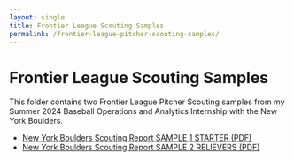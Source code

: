 ```yaml
---
layout: single
title: Frontier League Scouting Samples
permalink: /frontier-league-pitcher-scouting-samples/
---
```


# Frontier League Scouting Samples
This folder contains two Frontier League Pitcher Scouting samples from my Summer 2024 Baseball Operations and Analytics Internship with the New York Boulders.  

- [New York Boulders Scouting Report SAMPLE 1 STARTER (PDF)](frontier-league-pitcher-scouting-samples/SAMPLE%20#1%20New%20York%20Boulders%20Scouting%20Report%20and%20Release%20Points.pdf)
- [New York Boulders Scouting Report SAMPLE 2 RELIEVERS (PDF)](frontier-league-pitcher-scouting-samples/SAMPLE%20#2%20New%20York%20Boulders%20Relievers%20Scouting%20Report.pdf)
